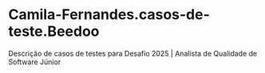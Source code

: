 # Camila-Fernandes.casos-de-teste.Beedoo
Descrição de casos de testes para Desafio 2025 | Analista de Qualidade de Software Júnior
